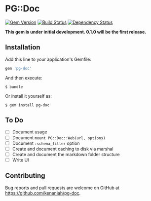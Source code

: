 # PG::Doc

[![Gem Version](https://badge.fury.io/rb/pg-doc.svg)](http://badge.fury.io/rb/pg-doc)
[![Build Status](https://travis-ci.org/kenaniah/pg-doc.svg?branch=master)](http://travis-ci.org/kenaniah/pg-doc)
[![Dependency Status](https://gemnasium.com/kenaniah/pg-doc.svg)](https://gemnasium.com/kenaniah/pg-doc)

**This gem is under initial development. 0.1.0 will be the first release.**

## Installation

Add this line to your application's Gemfile:

```ruby
gem 'pg-doc'
```

And then execute:

    $ bundle

Or install it yourself as:

    $ gem install pg-doc

## To Do

 - [ ] Document usage
 - [ ] Document `mount PG::Doc::Web(url, options)`
 - [ ] Document `:schema_filter` option
 - [ ] Create and document caching to disk via marshal
 - [ ] Create and document the markdown folder structure
 - [ ] Write UI

## Contributing

Bug reports and pull requests are welcome on GitHub at https://github.com/kenaniah/pg-doc.
